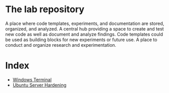 # The lab repository

A place where code templates, experiments, and documentation are stored,
organized, and analyzed. A central hub providing a space to create and test
new code as well as document and analyze findings. Code templates could be
used as building blocks for new experiments or future use. A place to conduct
and organize research and experimentation.


# Index

* [Windows Terminal](00-windows-terminal/)
* [Ubuntu Server Hardening](01-ubuntu-server/)